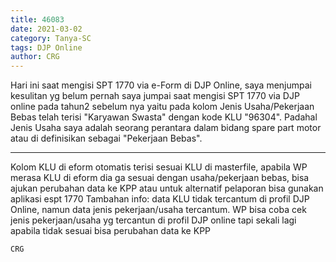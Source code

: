 ```yaml
---
title: 46083
date: 2021-03-02
category: Tanya-SC
tags: DJP Online
author: CRG
---
```


Hari ini saat mengisi SPT 1770 via e-Form di DJP Online, saya menjumpai kesulitan yg belum pernah saya jumpai saat mengisi SPT 1770 via DJP online pada tahun2 sebelum nya yaitu pada kolom Jenis Usaha/Pekerjaan Bebas telah terisi "Karyawan Swasta" dengan kode KLU "96304". Padahal Jenis Usaha saya adalah seorang perantara dalam bidang spare part motor atau di definisikan sebagai "Pekerjaan Bebas".

---

Kolom KLU di eform otomatis terisi sesuai KLU di masterfile, apabila WP merasa KLU di eform dia ga sesuai dengan usaha/pekerjaan bebas, bisa ajukan perubahan data ke KPP atau untuk alternatif pelaporan bisa gunakan aplikasi espt 1770 Tambahan info: data KLU tidak tercantum di profil DJP Online, namun data jenis pekerjaan/usaha tercantum. WP bisa coba cek jenis pekerjaan/usaha yg tercantun di profil DJP online tapi sekali lagi apabila tidak sesuai bisa perubahan data ke KPP

`CRG`
